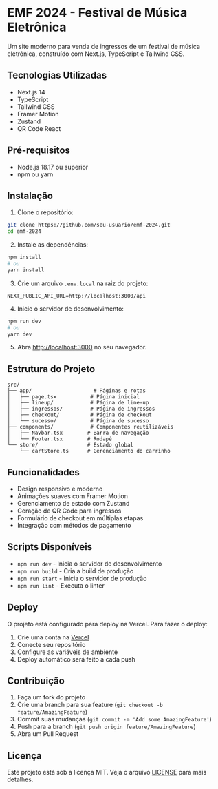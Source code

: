 # EMF 2024 - Festival de Música Eletrônica

Um site moderno para venda de ingressos de um festival de música eletrônica, construído com Next.js, TypeScript e Tailwind CSS.

## Tecnologias Utilizadas

- Next.js 14
- TypeScript
- Tailwind CSS
- Framer Motion
- Zustand
- QR Code React

## Pré-requisitos

- Node.js 18.17 ou superior
- npm ou yarn

## Instalação

1. Clone o repositório:
```bash
git clone https://github.com/seu-usuario/emf-2024.git
cd emf-2024
```

2. Instale as dependências:
```bash
npm install
# ou
yarn install
```

3. Crie um arquivo `.env.local` na raiz do projeto:
```env
NEXT_PUBLIC_API_URL=http://localhost:3000/api
```

4. Inicie o servidor de desenvolvimento:
```bash
npm run dev
# ou
yarn dev
```

5. Abra [http://localhost:3000](http://localhost:3000) no seu navegador.

## Estrutura do Projeto

```
src/
├── app/                    # Páginas e rotas
│   ├── page.tsx           # Página inicial
│   ├── lineup/            # Página de line-up
│   ├── ingressos/         # Página de ingressos
│   ├── checkout/          # Página de checkout
│   └── sucesso/           # Página de sucesso
├── components/            # Componentes reutilizáveis
│   ├── Navbar.tsx        # Barra de navegação
│   └── Footer.tsx        # Rodapé
└── store/                # Estado global
    └── cartStore.ts      # Gerenciamento do carrinho
```

## Funcionalidades

- Design responsivo e moderno
- Animações suaves com Framer Motion
- Gerenciamento de estado com Zustand
- Geração de QR Code para ingressos
- Formulário de checkout em múltiplas etapas
- Integração com métodos de pagamento

## Scripts Disponíveis

- `npm run dev` - Inicia o servidor de desenvolvimento
- `npm run build` - Cria a build de produção
- `npm run start` - Inicia o servidor de produção
- `npm run lint` - Executa o linter

## Deploy

O projeto está configurado para deploy na Vercel. Para fazer o deploy:

1. Crie uma conta na [Vercel](https://vercel.com)
2. Conecte seu repositório
3. Configure as variáveis de ambiente
4. Deploy automático será feito a cada push

## Contribuição

1. Faça um fork do projeto
2. Crie uma branch para sua feature (`git checkout -b feature/AmazingFeature`)
3. Commit suas mudanças (`git commit -m 'Add some AmazingFeature'`)
4. Push para a branch (`git push origin feature/AmazingFeature`)
5. Abra um Pull Request

## Licença

Este projeto está sob a licença MIT. Veja o arquivo [LICENSE](LICENSE) para mais detalhes. 